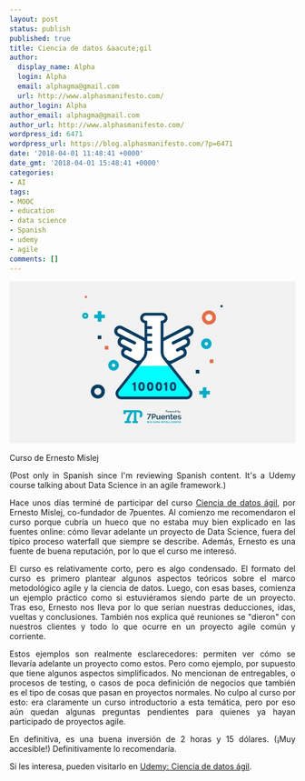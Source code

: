 ```yaml
---
layout: post
status: publish
published: true
title: Ciencia de datos &aacute;gil
author:
  display_name: Alpha
  login: Alpha
  email: alphagma@gmail.com
  url: http://www.alphasmanifesto.com/
author_login: Alpha
author_email: alphagma@gmail.com
author_url: http://www.alphasmanifesto.com/
wordpress_id: 6471
wordpress_url: https://blog.alphasmanifesto.com/?p=6471
date: '2018-04-01 11:48:41 +0000'
date_gmt: '2018-04-01 15:48:41 +0000'
categories:
- AI
tags:
- MOOC
- education
- data science
- Spanish
- udemy
- agile
comments: []
---
```


![](/assets/7puentes.jpg)

Curso de Ernesto Mislej

<p style="text-align: justify;">(Post only in Spanish since I'm reviewing Spanish content. It's a Udemy course talking about Data Science in an agile framework.)</p>
<p style="text-align: justify;">Hace unos d&iacute;as termin&eacute; de participar del curso <a href="https://www.udemy.com/ciencia-de-datos-agil/learn/v4/">Ciencia de datos &aacute;gil</a>, por Ernesto Mislej, co-fundador de 7puentes. Al comienzo me recomendaron el curso porque cubr&iacute;a un hueco que no estaba muy bien explicado en las fuentes online: c&oacute;mo llevar adelante un proyecto de Data Science, fuera del t&iacute;pico proceso waterfall que siempre se describe. Adem&aacute;s, Ernesto es una fuente de buena reputaci&oacute;n, por lo que el curso me interes&oacute;.</p>
<p style="text-align: justify;">El curso es relativamente corto, pero es algo condensado. El formato del curso es primero plantear algunos aspectos te&oacute;ricos sobre el marco metodol&oacute;gico agile y la ciencia de datos. Luego, con esas bases, comienza un ejemplo pr&aacute;ctico como si estuvi&eacute;ramos siendo parte de un proyecto. Tras eso, Ernesto nos lleva por lo que ser&iacute;an nuestras deducciones, idas, vueltas y conclusiones. Tambi&eacute;n nos explica qu&eacute; reuniones se "dieron" con nuestros clientes y todo lo que ocurre en un proyecto agile com&uacute;n y corriente.</p>
<p style="text-align: justify;">Estos ejemplos son realmente esclarecedores: permiten ver c&oacute;mo se llevar&iacute;a adelante un proyecto como estos. Pero como ejemplo, por supuesto que tiene algunos aspectos simplificados. No mencionan de entregables, o procesos de testing, o casos de poca definici&oacute;n de negocios que tambi&eacute;n es el tipo de cosas que pasan en proyectos normales. No culpo al curso por esto: era claramente un curso introductorio a esta tem&aacute;tica, pero por eso a&uacute;n quedan algunas preguntas pendientes para quienes ya hayan participado de proyectos agile.</p>
<p style="text-align: justify;">En definitiva, es una buena inversi&oacute;n de 2 horas y 15 d&oacute;lares. (&iexcl;Muy accesible!) Definitivamente lo recomendar&iacute;a.</p>
<p style="text-align: justify;">Si les interesa, pueden visitarlo en <a href="https://www.udemy.com/ciencia-de-datos-agil/learn/v4/">Udemy: Ciencia de datos &aacute;gil</a>.</p>
